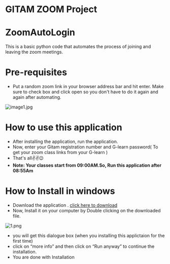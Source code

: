 # GITAM ZOOM Project

# ZoomAutoLogin

This is a  basic python code that automates the process of joining and leaving the zoom meetings.

# Pre-requisites

- Put a random zoom link in your browser address bar and hit enter. Make sure to check box and click open so you don't have to do it again and again after automating.

![image1.jpg](GITAM%20ZOOM%20Project%20ecf0ad457bf0434ab299843cfa90c56a/image1.jpg)

# How to use this application

- After installing the application, run the application.
- Now, enter your Gitam registration number and G-learn password( To get your zoom class links from your G-learn )
- That's all✌️✌️😉
- **Note: Your classes start from 09:00AM.So, Run this application after 08:55Am**

# How to Install in windows

- Download the application . [click here to download](https://drive.google.com/file/d/1Xo3fho7C0w2J2FU7t1hTXlOF-1-bJTsH/view?usp=sharing)
- Now, Install it on your computer by Double clicking on the downloaded file.

![1.png](GITAM%20ZOOM%20Project%20ecf0ad457bf0434ab299843cfa90c56a/1.png)

- you will get this dialogue box (when you installing this applictaion for the first time)
- click on “more info” and then click on “Run anyway” to continue the installation.
- You are done with Installation
